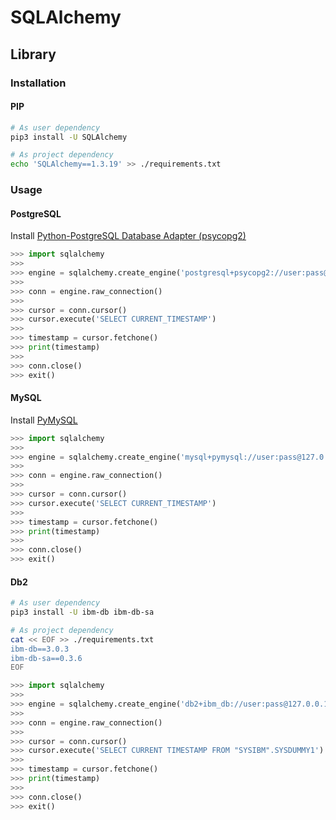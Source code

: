 # SQLAlchemy

## Library

### Installation

#### PIP

```sh
# As user dependency
pip3 install -U SQLAlchemy

# As project dependency
echo 'SQLAlchemy==1.3.19' >> ./requirements.txt
```

### Usage

<!-- #### MongoDB

```sh
# As user dependency
pip3 install -U pymongo

# As project dependency
echo 'pymongo==3.11.0' >> ./requirements.txt
``` -->

#### PostgreSQL

Install [Python-PostgreSQL Database Adapter (psycopg2)](./psycopg2)

```py
>>> import sqlalchemy
>>>
>>> engine = sqlalchemy.create_engine('postgresql+psycopg2://user:pass@127.0.0.1:5432/dev')
>>>
>>> conn = engine.raw_connection()
>>>
>>> cursor = conn.cursor()
>>> cursor.execute('SELECT CURRENT_TIMESTAMP')
>>>
>>> timestamp = cursor.fetchone()
>>> print(timestamp)
>>>
>>> conn.close()
>>> exit()
```

#### MySQL

Install [PyMySQL](./pymysql)

```py
>>> import sqlalchemy
>>>
>>> engine = sqlalchemy.create_engine('mysql+pymysql://user:pass@127.0.0.1:3306/dev')
>>>
>>> conn = engine.raw_connection()
>>>
>>> cursor = conn.cursor()
>>> cursor.execute('SELECT CURRENT_TIMESTAMP')
>>>
>>> timestamp = cursor.fetchone()
>>> print(timestamp)
>>>
>>> conn.close()
>>> exit()
```

#### Db2

```sh
# As user dependency
pip3 install -U ibm-db ibm-db-sa

# As project dependency
cat << EOF >> ./requirements.txt
ibm-db==3.0.3
ibm-db-sa==0.3.6
EOF
```

```py
>>> import sqlalchemy
>>>
>>> engine = sqlalchemy.create_engine('db2+ibm_db://user:pass@127.0.0.1:50000/dev')
>>>
>>> conn = engine.raw_connection()
>>>
>>> cursor = conn.cursor()
>>> cursor.execute('SELECT CURRENT TIMESTAMP FROM "SYSIBM".SYSDUMMY1')
>>>
>>> timestamp = cursor.fetchone()
>>> print(timestamp)
>>>
>>> conn.close()
>>> exit()
```
